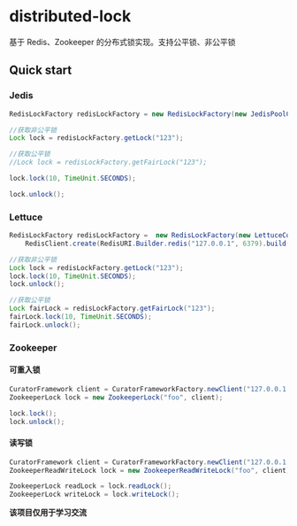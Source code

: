 # distributed-lock
基于 Redis、Zookeeper 的分布式锁实现。支持公平锁、非公平锁

## Quick start

### Jedis

``` java
RedisLockFactory redisLockFactory = new RedisLockFactory(new JedisPoolCommandFactory(new JedisPool("127.0.0.1", 6379)));

//获取非公平锁
Lock lock = redisLockFactory.getLock("123");

//获取公平锁
//Lock lock = redisLockFactory.getFairLock("123");

lock.lock(10, TimeUnit.SECONDS);

lock.unlock();

```

### Lettuce

``` java
RedisLockFactory redisLockFactory =  new RedisLockFactory(new LettuceCommandFactory(
    RedisClient.create(RedisURI.Builder.redis("127.0.0.1", 6379).build())));

//获取非公平锁
Lock lock = redisLockFactory.getLock("123");
lock.lock(10, TimeUnit.SECONDS);
lock.unlock();

//获取公平锁
Lock fairLock = redisLockFactory.getFairLock("123");
fairLock.lock(10, TimeUnit.SECONDS);
fairLock.unlock();

```

### Zookeeper

#### 可重入锁
``` java
CuratorFramework client = CuratorFrameworkFactory.newClient("127.0.0.1:2181", new ExponentialBackoffRetry(500, 3));
ZookeeperLock lock = new ZookeeperLock("foo", client);

lock.lock();
lock.unlock();
```

#### 读写锁
``` java
CuratorFramework client = CuratorFrameworkFactory.newClient("127.0.0.1:2181", new ExponentialBackoffRetry(500, 3));
ZookeeperReadWriteLock lock = new ZookeeperReadWriteLock("foo", client);

ZookeeperLock readLock = lock.readLock();
ZookeeperLock writeLock = lock.writeLock();
```

**该项目仅用于学习交流**
